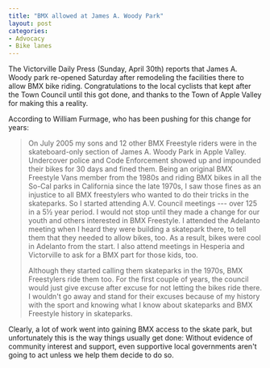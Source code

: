 ```yaml
---
title: "BMX allowed at James A. Woody Park"
layout: post
categories:
- Advocacy
- Bike lanes
---
```


The Victorville Daily Press (Sunday, April 30th) reports that James A. Woody park re-opened Saturday after remodeling the facilities there to allow BMX bike riding. Congratulations to the local cyclists that kept after the Town Council until this got done, and thanks to the Town of Apple Valley for making this a reality.

According to William Furmage, who has been pushing for this change for years:

> On July 2005 my sons and 12 other BMX Freestyle riders were in the skateboard-only section of James A. Woody Park in Apple Valley. Undercover police and Code Enforcement showed up and impounded their bikes for 30 days and fined them. Being an original BMX Freestyle Vans member from the 1980s and riding BMX bikes in all the So-Cal parks in California since the late 1970s, I saw those fines as an injustice to all BMX freestylers who wanted to do their tricks in the skateparks. So I started attending A.V. Council meetings --- over 125 in a 5½ year period. I would not stop until they made a change for our youth and others interested in BMX Freestyle. I attended the Adelanto meeting when I heard they were building a skatepark there, to tell them that they needed to allow bikes, too. As a result, bikes were cool in Adelanto from the start. I also attend meetings in Hesperia and Victorville to ask for a BMX part for those kids, too.
>
> Although they started calling them skateparks in the 1970s, BMX Freestylers ride them too. For the first couple of years, the council would just give excuse after excuse for not letting the bikes ride there. I wouldn't go away and stand for their excuses because of my history with the sport and knowing what I know about skateparks and BMX Freestyle history in skateparks.

Clearly, a lot of work went into gaining BMX access to the skate park, but unfortunately this is the way things usually get done: Without evidence of community interest and support, even supportive local governments aren't going to act unless we help them decide to do so.